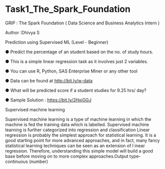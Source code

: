 # Task1_The_Spark_Foundation
GRIP : The Spark Foundation ( Data Science and Business Analytics Intern ) 

Author :Dhivya S 

Prediction using Supervised ML (Level - Beginner) 

● Predict the percentage of an student based on the no. of study hours.

● This is a simple linear regression task as it involves just 2 variables. 

● You can use R, Python, SAS Enterprise Miner or any other tool 

● Data can be found at http://bit.ly/w-data 

● What will be predicted score if a student studies for 9.25 hrs/ day? 

● Sample Solution : https://bit.ly/2HxiGGJ  

Supervised machine learning 


Supervised machine learning is a type of machine learning in which the machine is fed the training data which is labelled. 
Supervised machine learning is further categorized into regression and classification Linear regression is probably the simplest approach for statistical learning. 
It is a good starting point for more advanced approaches, and in fact, many fancy statistical learning techniques can be seen as an extension of l
inear regression. Therefore, understanding this simple model will build a good base before moving on to more complex approaches.Output type- continuous (number)
